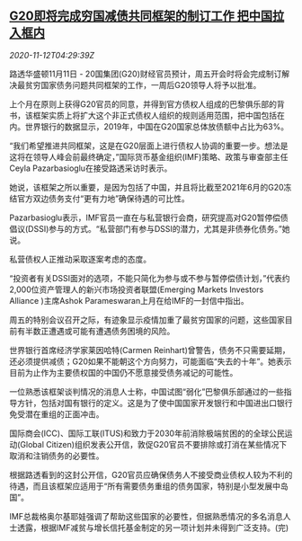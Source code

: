 <!--1605158596000-->
[G20即将完成穷国减债共同框架的制订工作 把中国拉入框内](https://cn.reuters.com/article/g20-debt-relief-china-1112-idCNKBS27S0GJ)
------

<div><i>2020-11-12T04:29:39Z</i></div><p>路透华盛顿11月11日 - 20国集团(G20)财经官员预计，周五开会时将会完成制订解决最贫穷国家债务问题共同框架的工作，一周后G20领导人将予以批准。</p><p>上个月在原则上获得G20官员的同意，并得到官方债权人组成的巴黎俱乐部的背书，该框架实质上将扩大这个非正式债权人组织的规则适用范围，把中国包括在内。世界银行的数据显示，2019年，中国在G20国家总体放债额中占比为63%。</p><p>“我们希望推进共同框架，这是在G20层面上进行债权人协调的重要一步。想法是这将在领导人峰会前最终确定，”国际货币基金组织(IMF)策略、政策与审查部主任Ceyla Pazarbasioglu在接受路透采访时表示。</p><p>她说，该框架之所以重要，是因为包括了中国，并且将比截至2021年6月的G20冻结官方双边债务支付“更有力地”确保待遇的可比性。</p><p>Pazarbasioglu表示，IMF官员一直在与私营银行会商，研究提高对G20暂停偿债倡议(DSSI)参与的方式。“私营部门有参与DSSI的潜力，尤其是非债券化债务。”她说。</p><p>私营债权人正推动采取逐案考虑的态度。</p><p>“投资者有关DSSI面对的选项，不能只简化为参与或不参与暂停偿债计划，”代表约2,000位资产管理人的新兴市场投资者联盟(Emerging Markets Investors Alliance )主席Ashok Parameswaran上月在给IMF的一封信中指出。</p><p>周五的特别会议召开之际，有迹象显示疫情加重了最贫穷国家的问题，这些国家目前有半数正遭遇或可能有遭遇债务困境的风险。</p><p>世界银行首席经济学家莱因哈特(Carmen Reinhart)曾警告，债务不只需要延期，还必须提供减债；G20如果不能朝这个方向努力，可能面临“失去的十年”。她表示目前为止作为主要债权国的中国仍不愿意接受债务减记的可能性。</p><p>一位熟悉该框架谈判情况的消息人士称，中国试图“弱化”巴黎俱乐部通过的一些指导方针，包括对国有银行的定义。这是为了使中国国家开发银行和中国进出口银行免受潜在重组的正面冲击。</p><p>国际商会(ICC)、国际工联(ITUS)和致力于2030年前消除极端贫困的的全球公民运动(Global Citizen)组织发表公开信，敦促G20官员不要排除或打消在某些情况下取消和注销债务的必要性。</p><p>根据路透看到的这封公开信，G20官员应确保债务人不接受商业债权人较为不利的待遇，而且该框架应适用于“所有需要债务重组的债务国家，特别是小型发展中岛国”。</p><p>IMF总裁格奥尔基耶娃强调了帮助这些国家的必要性，但据熟悉情况的多名消息人士透露，根据IMF减贫与增长信托基金制定的另一项计划并未得到广泛支持。(完)</p>
